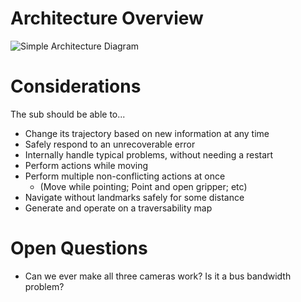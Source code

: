 Architecture Overview
====================

![Simple Architecture Diagram](http://imgur.com/imkjbCL)

# Considerations
The sub should be able to...
- Change its trajectory based on new information at any time
- Safely respond to an unrecoverable error
- Internally handle typical problems, without needing a restart
- Perform actions while moving
- Perform multiple non-conflicting actions at once 
    - (Move while pointing; Point and open gripper; etc)
- Navigate without landmarks safely for some distance
- Generate and operate on a traversability map

# Open Questions
- Can we ever make all three cameras work? Is it a bus bandwidth problem?